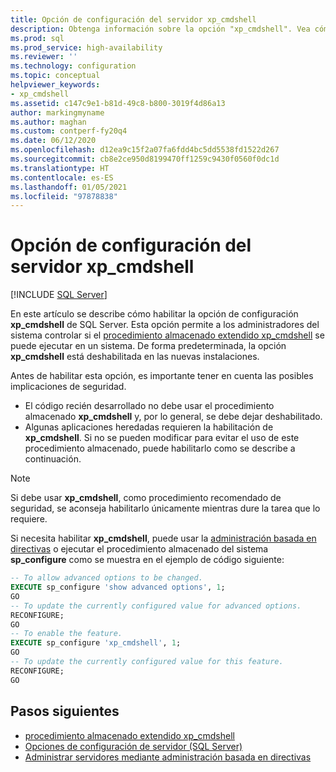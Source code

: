 ```yaml
---
title: Opción de configuración del servidor xp_cmdshell
description: Obtenga información sobre la opción "xp_cmdshell". Vea cómo controla si SQL Server puede ejecutar el procedimiento almacenado extendido "xp_cmdshell". Averigüe cómo activarlo.
ms.prod: sql
ms.prod_service: high-availability
ms.reviewer: ''
ms.technology: configuration
ms.topic: conceptual
helpviewer_keywords:
- xp_cmdshell
ms.assetid: c147c9e1-b81d-49c8-b800-3019f4d86a13
author: markingmyname
ms.author: maghan
ms.custom: contperf-fy20q4
ms.date: 06/12/2020
ms.openlocfilehash: d12ea9c15f2a07fa6fdd4bc5dd5538fd1522d267
ms.sourcegitcommit: cb8e2ce950d8199470ff1259c9430f0560f0dc1d
ms.translationtype: HT
ms.contentlocale: es-ES
ms.lasthandoff: 01/05/2021
ms.locfileid: "97878838"
---
```

# <a name="xp_cmdshell-server-configuration-option"></a>Opción de configuración del servidor xp_cmdshell

 [!INCLUDE [SQL Server](../../includes/applies-to-version/sqlserver.md)]

En este artículo se describe cómo habilitar la opción de configuración **xp_cmdshell** de SQL Server. Esta opción permite a los administradores del sistema controlar si el [procedimiento almacenado extendido xp_cmdshell](../../relational-databases/system-stored-procedures/xp-cmdshell-transact-sql.md) se puede ejecutar en un sistema. De forma predeterminada, la opción **xp_cmdshell** está deshabilitada en las nuevas instalaciones.

Antes de habilitar esta opción, es importante tener en cuenta las posibles implicaciones de seguridad.

- El código recién desarrollado no debe usar el procedimiento almacenado **xp_cmdshell** y, por lo general, se debe dejar deshabilitado.
- Algunas aplicaciones heredadas requieren la habilitación de **xp_cmdshell**. Si no se pueden modificar para evitar el uso de este procedimiento almacenado, puede habilitarlo como se describe a continuación.

> [!NOTE]  
> Si debe usar **xp_cmdshell**, como procedimiento recomendado de seguridad, se aconseja habilitarlo únicamente mientras dure la tarea que lo requiere.

Si necesita habilitar **xp_cmdshell**, puede usar la [administración basada en directivas](../../relational-databases/policy-based-management/administer-servers-by-using-policy-based-management.md) o ejecutar el procedimiento almacenado del sistema **sp_configure** como se muestra en el ejemplo de código siguiente:  
  
``` sql
-- To allow advanced options to be changed.  
EXECUTE sp_configure 'show advanced options', 1;  
GO  
-- To update the currently configured value for advanced options.  
RECONFIGURE;  
GO  
-- To enable the feature.  
EXECUTE sp_configure 'xp_cmdshell', 1;  
GO  
-- To update the currently configured value for this feature.  
RECONFIGURE;  
GO  
```  
  
## <a name="next-steps"></a>Pasos siguientes

- [procedimiento almacenado extendido xp_cmdshell](../../relational-databases/system-stored-procedures/xp-cmdshell-transact-sql.md)
- [Opciones de configuración de servidor (SQL Server)](server-configuration-options-sql-server.md)
- [Administrar servidores mediante administración basada en directivas](../../relational-databases/policy-based-management/administer-servers-by-using-policy-based-management.md)  
